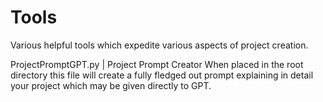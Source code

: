 # Tools
 Various helpful tools which expedite various aspects of project creation.

ProjectPromptGPT.py | Project Prompt Creator 
When placed in the root directory this file will create a fully fledged out prompt explaining in detail your project which may be given directly to GPT.

